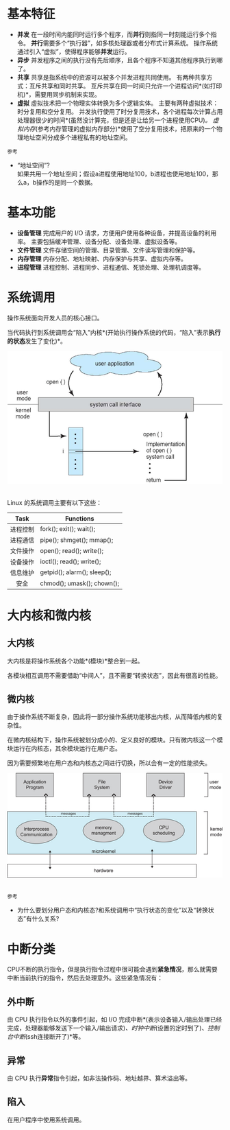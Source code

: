 
# 基本特征
- **并发**
	在一段时间内能同时运行多个程序，而**并行**则指同一时刻能运行多个指令。
	**并行**需要多个“执行器”，如多核处理器或者分布式计算系统。
	操作系统通过引入“虚拟”，使得程序能够**并发**运行。
- **异步**
	并发程序之间的执行没有先后顺序，且各个程序不知道其他程序执行到哪了。
- **共享**
	共享是指系统中的资源可以被多个并发进程共同使用。
	有两种共享方式：互斥共享和同时共享。
	互斥共享在同一时间只允许一个进程访问*(如打印机)*，需要用同步机制来实现。
- **虚拟**
	虚拟技术把一个物理实体转换为多个逻辑实体。
	主要有两种虚拟技术：时分复用和空分复用。
	并发执行使用了时分复用技术，各个进程每次计算占用处理器很少的时间*(虽然没计算完，但是还是让给另一个进程使用CPU)*。
	虚拟内存*(参考内存管理的虚拟内存部分)*使用了空分复用技术，把原来的一个物理地址空间分成多个进程私有的地址空间。

`参考`

- “地址空间”?  
如果共用一个地址空间；假设a进程使用地址100，b进程也使用地址100，那么a，b操作的是同一个数据。


# 基本功能

- **设备管理**
	完成用户的 I/O 请求，方便用户使用各种设备，并提高设备的利用率。
	主要包括缓冲管理、设备分配、设备处理、虛拟设备等。
- **文件管理**
	文件存储空间的管理、目录管理、文件读写管理和保护等。
- **内存管理**
	内存分配、地址映射、内存保护与共享、虚拟内存等。
- **进程管理**
	进程控制、进程同步、进程通信、死锁处理、处理机调度等。

# 系统调用

操作系统面向开发人员的核心接口。

当代码执行到系统调用会“陷入”内核*(开始执行操作系统的代码，“陷入”表示**执行的状态**发生了变化)*。

<div align="center"> <img src="pics/tGPV0.png" width="600"/> </div><br>

Linux 的系统调用主要有以下这些：

| Task | Functions |
| :---: | --- |
| 进程控制 | fork(); exit(); wait(); |
| 进程通信 | pipe(); shmget(); mmap(); |
| 文件操作 | open(); read(); write(); |
| 设备操作 | ioctl(); read(); write(); |
| 信息维护 | getpid(); alarm(); sleep(); |
| 安全 | chmod(); umask(); chown(); |


# 大内核和微内核

## 大内核

大内核是将操作系统各个功能*(模块)*整合到一起。

各模块相互调用不需要借助“中间人”，且不需要“转换状态”，因此有很高的性能。

## 微内核

由于操作系统不断复杂，因此将一部分操作系统功能移出内核，从而降低内核的复杂性。

在微内核结构下，操作系统被划分成小的、定义良好的模块。只有微内核这一个模块运行在内核态，其余模块运行在用户态。

因为需要频繁地在用户态和内核态之间进行切换，所以会有一定的性能损失。

<div align="center"> <img src="pics/2_14_microkernelArchitecture.jpg"/> </div><br>

`参考`

- 为什么要划分用户态和内核态?和系统调用中“执行状态的变化”以及“转换状态”有什么关系?  

# 中断分类

CPU不断的执行指令，但是执行指令过程中很可能会遇到**紧急情况**，那么就需要中断当前执行的指令，然后去处理意外。这些紧急情况有：

## 外中断

由 CPU 执行指令以外的事件引起，如 I/O 完成中断*(表示设备输入/输出处理已经完成，处理器能够发送下一个输入/输出请求)*、时钟中断*(设置的定时到了)*、控制台中断*(ssh连接断开了)*等。

## 异常

由 CPU 执行**异常**指令引起，如非法操作码、地址越界、算术溢出等。

## 陷入

在用户程序中使用系统调用。

